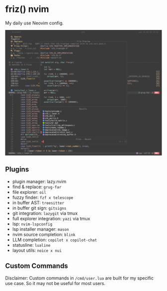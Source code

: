 # friz() nvim
My daily use Neovim config.

<!--screenshot image-->
![screenshot](./.assets/1.png)

## Plugins
- plugin manager: lazy.nvim
- find & replace: `grug-far`
- file explorer: `oil`
- fuzzy finder: `fzf x telescope`
- in buffer AST: `treesitter`
- in buffer git sign: `gitsigns`
- git integration: `lazygit` via tmux
- full explorer integration: `yazi` via tmux
- lsp: `nvim-lspconfig`
- lsp installer manager: `mason`
- nvim source completion: `blink`
- LLM completion: `copilot x copilot-chat`
- statusline: `lualine`
- layout utils: `noice x nui`

## Custom Commands
Disclaimer: Custom commands in `/cmd/user.lua` are built for my specific use case. So it may not be useful for most users.
